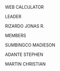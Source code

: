 WEB CALCULATOR

LEADER

RIZARDO JONAS R.

MEMBERS

SUMBINGCO MADIESON

ADANTE STEPHEN

MARTIN CHRISTIAN



